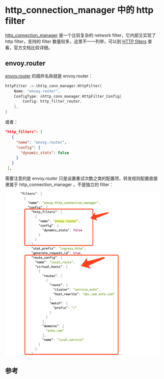<!-- toc -->
# http_connection_manager 中的 http filter

[http_connection_manager][1] 是一个比较复杂的 network filter，它内部又实现了 http filter，支持的 filter 数量较多，这里不一一列举，可以到 [HTTP filters][2] 查看，官方文档比较详细。

## envoy.router

[envoy.router][3] 的插件名称就是 envoy.router：

```go
httpFilter := &http_conn_manager.HttpFilter{
    Name: "envoy.router",
    ConfigType: &http_conn_manager.HttpFilter_Config{
        Config: http_filter_router,
    },
}
```

或者：

```json
"http_filters": [
   {
     "name": "envoy.router",
     "config": {
       "dynamic_stats": false
     }
   }
 ],
```

需要注意的是 envoy.router 只是设置重试次数之类的配置项，转发规则配置直接隶属于 http_connection_manager ，不是独立的 filter：

![envoy-http-conn-router](../img/envoy/envoy-http-conn-router.png)

## 参考

[1]: https://www.lijiaocn.com/soft/envoy/network-filter.html#name-envoyhttpconnectionmanager "http_connection_manager "
[2]: https://www.envoyproxy.io/docs/envoy/latest/configuration/http_filters/http_filters "HTTP filters"
[3]: https://www.envoyproxy.io/docs/envoy/latest/configuration/http_filters/router_filter "envoy.router"
[4]: https://www.envoyproxy.io/docs/envoy/latest/api-v2/config/filter/http/router/v2/router.proto#envoy-api-msg-config-filter-http-router-v2-router  "config.filter.http.router.v2.Router"
